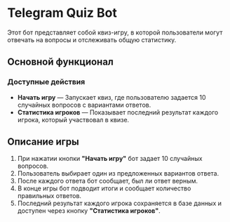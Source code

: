 # Telegram Quiz Bot

Этот бот представляет собой квиз-игру, в которой пользователи могут отвечать на вопросы и отслеживать общую статистику.

## Основной функционал

### Доступные действия
- **Начать игру** — Запускает квиз, где пользователю задается 10 случайных вопросов с вариантами ответов.
- **Статистика игроков** — Показывает последний результат каждого игрока, который участвовал в квизе.

## Описание игры
1. При нажатии кнопки **"Начать игру"** бот задает 10 случайных вопросов.
2. Пользователь выбирает один из предложенных вариантов ответа.
3. После каждого ответа бот сообщает, был ли ответ верным.
4. В конце игры бот подводит итоги и сообщает количество правильных ответов.
5. Последний результат каждого игрока сохраняется в базе данных и доступен через кнопку **"Статистика игроков"**.